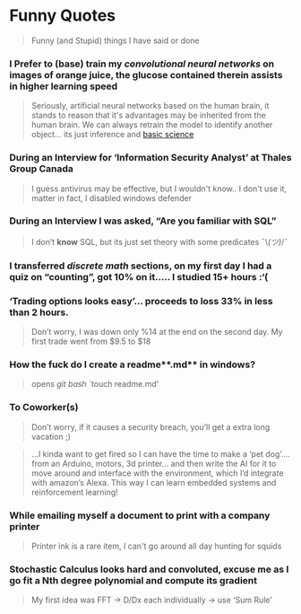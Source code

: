 # Funny Quotes

> Funny (and Stupid) things I have said or done  

### I Prefer to (base) train my *convolutional neural networks* on images of orange juice, the glucose contained therein assists in higher learning speed

> Seriously, artificial neural networks based on the human brain, it stands to reason that it's advantages may be inherited from the human brain. We can always retrain the model to identify another object... its just inference and [basic science](<https://neuro.hms.harvard.edu/harvard-mahoney-neuroscience-institute/brain-newsletter/and-brain-series/sugar-and-brain>)

### During an Interview for ‘Information Security Analyst’ at Thales Group Canada

> I guess antivirus may be effective, but I wouldn't know.. I don't use it, matter in fact, I disabled windows defender

### During an Interview I was asked, “Are you familiar with SQL”

>  I don’t **know** SQL, but its just set theory with some predicates  ¯\\_(ツ)_/¯

### I transferred *discrete math* sections, on my first day I had a quiz on “counting”, got 10% on it..... I studied 15+ hours  :‘(  

### ‘Trading options looks easy’... proceeds to loss 33% in less than 2 hours.

>  Don’t worry, I was down only %14 at the end on the second day. My first trade went from \$9.5 to $18

### How the fuck do I create a readme**.md** in windows?

> opens *git bash* `touch readme.md’  

### To Coworker(s)

> Don’t worry, if it causes a security breach, you’ll get a extra long vacation ;) 	

> ...I kinda want to get fired so I can have the time to make a ‘pet dog’.... from an Arduino, motors, 3d printer... and then write the AI for it to move around and interface with the environment, which I’d integrate with amazon’s Alexa. This way I can learn embedded systems and reinforcement learning!  	

### While emailing myself a document to print with a company printer

> Printer ink is a rare item, I can't go around all day hunting for squids 

### Stochastic Calculus looks hard and convoluted, excuse me as I go fit a Nth degree polynomial and compute its gradient

>  My first idea was FFT -> D/Dx each individually -> use ‘Sum Rule’